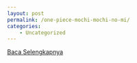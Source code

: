 ```yaml
---
layout: post
permalink: /one-piece-mochi-mochi-no-mi/
categories:
    - Uncategorized
---
```


[Baca Selengkapnya](/04)